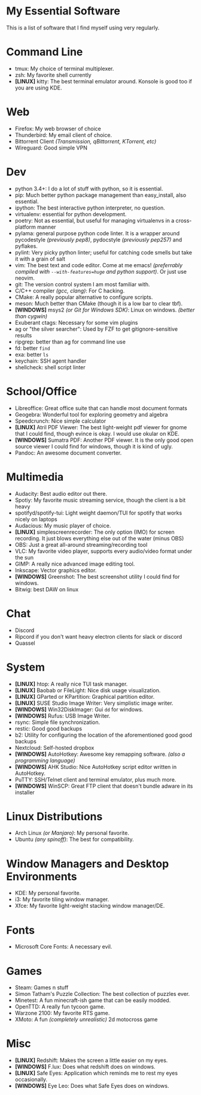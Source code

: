 My Essential Software
=====================

This is a list of software that I find myself using very regularly.

# Command Line

- tmux: My choice of terminal multiplexer.
- zsh: My favorite shell currently
- **[LINUX]** kitty: The best terminal emulator around.  Konsole is good too if
  you are using KDE.

# Web

- Firefox: My web browser of choice
- Thunderbird: My email client of choice.
- Bittorrent Client _(Transmission, qBittorrent, KTorrent, etc)_
- Wireguard: Good simple VPN

# Dev

- python 3.4+: I do a lot of stuff with python, so it is essential.
- pip: Much better python package management than easy_install, also essential.
- ipython: The best interactive python interpreter, no question.
- virtualenv: essential for python development.
- poetry: Not as essential, but useful for managing virtualenvs in a cross-platform manner
- pylama: general purpose python code linter.  It is a wrapper around pycodestyle
  _(previously pep8)_, pydocstyle _(previously pep257)_ and pyflakes.
- pylint: Very picky python linter; useful for catching code smells but take it with
  a grain of salt
- vim: The best text and code editor. Come at me emacs! _(preferrably compiled
  with `--with-features=huge` and python support)_.  Or just use neovim.
- git: The version control system I am most familiar with.
- C/C++ compiler _(gcc, clang)_: For C hacking.
- CMake: A really popular alternative to configure scripts.
- meson: Much better than CMake (though it is a low bar to clear tbf).
- **[WINDOWS]** msys2 _(or Git for Windows SDK)_: Linux on windows.  _(better
  than cygwin)_
- Exuberant ctags: Necessary for some vim plugins
- ag or "the silver searcher": Used by FZF to get gitignore-sensitive results
- ripgrep: better than ag for command line use
- fd: better `find`
- exa: better `ls`
- keychain: SSH agent handler
- shellcheck: shell script linter

# School/Office

- Libreoffice: Great office suite that can handle most document formats
- Geogebra: Wonderful tool for exploring geometry and algebra
- Speedcrunch: Nice simple calculator
- **[LINUX]** Atril PDF Viewer: The best light-weight pdf viewer for gnome that I could find,
  though evince is okay. I would use okular on KDE.
- **[WINDOWS]** Sumatra PDF: Another PDF viewer.  It is the only good open source viewer
  I could find for windows, though it is kind of ugly.
- Pandoc: An awesome document converter.

# Multimedia

- Audacity: Best audio editor out there.
- Spotiy: My favorite music streaming service, though the client is a bit heavy
- spotifyd/spotify-tui: Light weight daemon/TUI for spotify that works nicely on laptops
- Audacious: My music player of choice.
- **[LINUX]** simplescreenrecorder: The only option (IMO) for screen recording.  It just
  blows everything else out of the water (minus OBS)
- OBS: Just a great all-around streaming/recording tool
- VLC: My favorite video player, supports every audio/video format under the sun
- GIMP: A really nice advanced image editing tool.
- Inkscape: Vector graphics editor.
- **[WINDOWS]** Greenshot: The best screenshot utility I could find for windows.
- Bitwig: best DAW on linux

# Chat

- Discord
- Ripcord if you don't want heavy electron clients for slack or discord
- Quassel

# System

- **[LINUX]** htop: A really nice TUI task manager.
- **[LINUX]** Baobab or FileLight: Nice disk usage visualization.
- **[LINUX]** GParted or KPartition: Graphical partition editor.
- **[LINUX]** SUSE Studio Image Writer: Very simplistic image writer.
- **[WINDOWS]** Win32DiskImager: Gui `dd` for windows.
- **[WINDOWS]** Rufus: USB Image Writer.
- rsync: Simple file synchronization.
- restic: Good good backups
- b2: Utility for configuring the location of the aforementioned good good backups
- Nextcloud: Self-hosted dropbox
- **[WINDOWS]** AutoHotkey: Awesome key remapping software.  _(also a
  programming language)_
- **[WINDOWS]** AHK Studio: Nice AutoHotkey script editor written in AutoHotkey.
- PuTTY: SSH/Telnet client and terminal emulator, plus much more.
- **[WINDOWS]** WinSCP: Great FTP client that doesn't bundle adware in its installer

# Linux Distributions

- Arch Linux _(or Manjaro)_: My personal favorite.
- Ubuntu _(any spinoff)_: The best for compatibility.

# Window Managers and Desktop Environments

- KDE: My personal favorite.
- i3: My favorite tiling window manager.
- Xfce: My favorite light-weight stacking window manager/DE.

# Fonts

- Microsoft Core Fonts: A necessary evil.

# Games

- Steam: Games n stuff
- Simon Tatham's Puzzle Collection: The best collection of puzzles ever.
- Minetest: A fun minecraft-ish game that can be easily modded.
- OpenTTD: A really fun tycoon game.
- Warzone 2100: My favorite RTS game.
- XMoto: A fun _(completely unrealistic)_ 2d motocross game

# Misc

- **[LINUX]** Redshift: Makes the screen a little easier on my eyes.
- **[WINDOWS]** F.lux: Does what redshift does on windows.
- **[LINUX]** Safe Eyes: Application which reminds me to rest my eyes occasionally.
- **[WINDOWS]** Eye Leo: Does what Safe Eyes does on windows.

